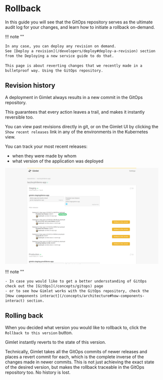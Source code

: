 # Rollback

In this guide you will see that the GitOps repository serves as the ultimate audit log for your changes, and learn how to initiate a rollback on-demand.

!!! note ""

    In any case, you can deploy any revision on demand.
    See [Deploy a revision](/developers/deploy#deploy-a-revision) section from the Deploying a new service guide to do that.
    
    This page is about reverting changes that we recently made in a bulletproof way. Using the GitOps repository.

## Revision history

A deployment in Gimlet always results in a new commit in the GitOps repository.

This guarantees that every action leaves a trail, and makes it instantly reversible too.

You can view past revisions directly in git, or on the Gimlet UI by clicking the `Show recent releases` link in any of the environments in the Kubernetes view.

You can track your most recent releases:

- when they were made by whom
- what version of the application was deployed

![Recent releases](./revisions.png)

!!! note ""

    - In case you would like to get a better undersstanding of GitOps check out the [GitOps](/concepts/gitops) page
    - or to see how Gimlet works with the GitOps repository, check the [How components interact](/concepts/architecture#how-components-interact) section.

## Rolling back

When you decided what version you would like to rollback to, click the `Rollback to this version` button. 

Gimlet instantly reverts to the state of this version.

Technically, Gimlet takes all the GitOps commits of newer releases and places a revert commit for each, which is the complete inverse of the changes made in newer commits.
This is not just achieving the exact state of the desired version, but makes the rollback traceable in the GitOps repository too. No history is lost.
